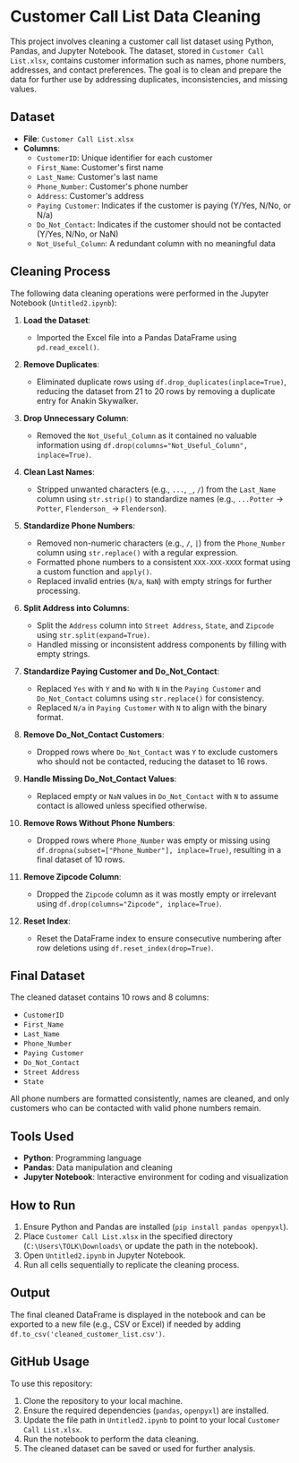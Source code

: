 # Customer Call List Data Cleaning

This project involves cleaning a customer call list dataset using Python, Pandas, and Jupyter Notebook. The dataset, stored in `Customer Call List.xlsx`, contains customer information such as names, phone numbers, addresses, and contact preferences. The goal is to clean and prepare the data for further use by addressing duplicates, inconsistencies, and missing values.

## Dataset
- **File**: `Customer Call List.xlsx`
- **Columns**:
  - `CustomerID`: Unique identifier for each customer
  - `First_Name`: Customer's first name
  - `Last_Name`: Customer's last name
  - `Phone_Number`: Customer's phone number
  - `Address`: Customer's address
  - `Paying Customer`: Indicates if the customer is paying (Y/Yes, N/No, or N/a)
  - `Do_Not_Contact`: Indicates if the customer should not be contacted (Y/Yes, N/No, or NaN)
  - `Not_Useful_Column`: A redundant column with no meaningful data

## Cleaning Process
The following data cleaning operations were performed in the Jupyter Notebook (`Untitled2.ipynb`):

1. **Load the Dataset**:
   - Imported the Excel file into a Pandas DataFrame using `pd.read_excel()`.

2. **Remove Duplicates**:
   - Eliminated duplicate rows using `df.drop_duplicates(inplace=True)`, reducing the dataset from 21 to 20 rows by removing a duplicate entry for Anakin Skywalker.

3. **Drop Unnecessary Column**:
   - Removed the `Not_Useful_Column` as it contained no valuable information using `df.drop(columns="Not_Useful_Column", inplace=True)`.

4. **Clean Last Names**:
   - Stripped unwanted characters (e.g., `...`, `_`, `/`) from the `Last_Name` column using `str.strip()` to standardize names (e.g., `...Potter` → `Potter`, `Flenderson_` → `Flenderson`).

5. **Standardize Phone Numbers**:
   - Removed non-numeric characters (e.g., `/`, `|`) from the `Phone_Number` column using `str.replace()` with a regular expression.
   - Formatted phone numbers to a consistent `XXX-XXX-XXXX` format using a custom function and `apply()`.
   - Replaced invalid entries (`N/a`, `NaN`) with empty strings for further processing.

6. **Split Address into Columns**:
   - Split the `Address` column into `Street Address`, `State`, and `Zipcode` using `str.split(expand=True)`.
   - Handled missing or inconsistent address components by filling with empty strings.

7. **Standardize Paying Customer and Do_Not_Contact**:
   - Replaced `Yes` with `Y` and `No` with `N` in the `Paying Customer` and `Do_Not_Contact` columns using `str.replace()` for consistency.
   - Replaced `N/a` in `Paying Customer` with `N` to align with the binary format.

8. **Remove Do_Not_Contact Customers**:
   - Dropped rows where `Do_Not_Contact` was `Y` to exclude customers who should not be contacted, reducing the dataset to 16 rows.

9. **Handle Missing Do_Not_Contact Values**:
   - Replaced empty or `NaN` values in `Do_Not_Contact` with `N` to assume contact is allowed unless specified otherwise.

10. **Remove Rows Without Phone Numbers**:
    - Dropped rows where `Phone_Number` was empty or missing using `df.dropna(subset=["Phone_Number"], inplace=True)`, resulting in a final dataset of 10 rows.

11. **Remove Zipcode Column**:
    - Dropped the `Zipcode` column as it was mostly empty or irrelevant using `df.drop(columns="Zipcode", inplace=True)`.

12. **Reset Index**:
    - Reset the DataFrame index to ensure consecutive numbering after row deletions using `df.reset_index(drop=True)`.

## Final Dataset
The cleaned dataset contains 10 rows and 8 columns:
- `CustomerID`
- `First_Name`
- `Last_Name`
- `Phone_Number`
- `Paying Customer`
- `Do_Not_Contact`
- `Street Address`
- `State`

All phone numbers are formatted consistently, names are cleaned, and only customers who can be contacted with valid phone numbers remain.

## Tools Used
- **Python**: Programming language
- **Pandas**: Data manipulation and cleaning
- **Jupyter Notebook**: Interactive environment for coding and visualization

## How to Run
1. Ensure Python and Pandas are installed (`pip install pandas openpyxl`).
2. Place `Customer Call List.xlsx` in the specified directory (`C:\Users\TOLK\Downloads\` or update the path in the notebook).
3. Open `Untitled2.ipynb` in Jupyter Notebook.
4. Run all cells sequentially to replicate the cleaning process.

## Output
The final cleaned DataFrame is displayed in the notebook and can be exported to a new file (e.g., CSV or Excel) if needed by adding `df.to_csv('cleaned_customer_list.csv')`.

## GitHub Usage
To use this repository:
1. Clone the repository to your local machine.
2. Ensure the required dependencies (`pandas`, `openpyxl`) are installed.
3. Update the file path in `Untitled2.ipynb` to point to your local `Customer Call List.xlsx`.
4. Run the notebook to perform the data cleaning.
5. The cleaned dataset can be saved or used for further analysis.

